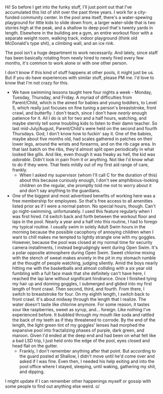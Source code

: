 Hi! So before I get into the funky stuff, I'll just point out that I've accumulated this list of shit over the past three years. I work for a city-funded community center. In the pool area itself, there's a water-spewing playground for little kids to slide down from, a larger water-slide that is two stories high at the peak, and a shallow to deep pool that's twenty yards in length. Elsewhere in the building are a gym, an entire workout floor with a separate weight room, walking track, indoor playground (think old McDonald's type shit), a climbing wall, and an ice rink.

The pool isn't a huge department to work necessarily. And lately, since staff has been basically rotating from newly hired to newly fired every few months, it's common to work alone or with one other person.

I don't know if this kind of stuff happens at other pools, it might just be us. But if you do have experiences with similar stuff, please PM me. I'd love to know that I'm not crazy for this.

* We have swimming lessons taught here four nights a week - Monday, Tuesday, Thursday, and Friday. A myriad of difficulties from Parent/Child, which is the aimed for babies and young toddlers, to Level 5, which really just focuses on fine tuning a person's breaststroke, front crawl, and butterfly.  I don't teach, since I don't have *nearly* enough patience for it. All I do is sit for two and a half hours, watching, and maybe sternly tell some troubling kids to listen to their damn teacher. So last mid-July/August, Parent/Child's were held on the second and fourth Thursdays. God, I don't know how to fuckin' say it. One of the babies, maybe about five months old, had scales gathered in patches on their lower legs, around the wrists and forearms, and on the rib cage area. In that last batch on the ribs, they'd almost split open periodically in what looked like gills. And like, even though it was freaky as hell, the kid was *adorable*. Didn't look in pain from it or anything. Not like I'd know what to do if they were. That feels mildly out of my first aid range of care, frankly.
   * When I asked my supervisor (whom I'll call C for the duration of this) about this because curiously enough, I don't see amphibious-looking children on the regular, she promptly told me not to worry about it and don't say anything to the guardians.
* One of the biggest and most advertised benefits of working here was a free membership for employees. So that's free access to all amenities listed prior as if I were a normal patron. No special hours, though. Can't go night-swimming, unfortunately. I used this feature regularly when I was first hired. I'd switch back and forth between the workout floor and laps in the pool. Nearly a year and a half into this routine, I had to forego my typical routine. I usually swim in solely Adult Swim hours in the morning because the possible cacophony of annoying children when I want to chill makes me tempted to lightly strangle one with my goggles. However, because the pool was closed at my normal time for security camera installments, I instead begrudgingly went during Open Swim. It's a polar opposite atmosphere during Open Swim. Sweet chlorine mixing with the stench of sweat makes anxiety in the pit in my stomach rumble at the thought of people watching, judging silently. Amid the boys nearly hitting me with the basketballs and almost colliding with a six year old fumbling with a full face mask that she definitely can't have here, I reached the lap lane without significant hindrance. Once I finished tying my hair up and donning goggles, I submerged and glided into my first length of front crawl. Then second, third, and fourth. From there, I switch to breaststroke for four. On my eighth length, I switch back to front crawl. It's about midway through the length that I realize. The water doesn't taste like chlorine anymore. For some reason, it tastes sour like raspberries, sweet as syrup, and... foreign. Like nothing I've experienced before. It bubbled through my mouth like soda and rattled the back of my teeth as if they threatened to corrode. By the end of the length, the light green tint of my goggles' lenses had morphed the expansive pool into fractalizing phases of purple, dark green, and maroon. Given I'd ended at the deep end and had been on what felt like a bad LSD trip, I just held onto the edge of the pool, eyes closed and head flat on the gutter.
   * Frankly, I don't remember anything after that point. But according to the guard posted at Shallow, I didn't move until he'd come over and asked if I was fine. Even then, I needed his help exiting and into the pool office where I stayed, sleeping, until waking, gathering my shit, and dipping. 

I might update if I can remember other happenings myself or gossip with some people to find out anything else weird. o/
